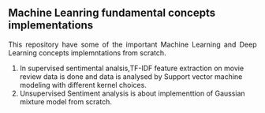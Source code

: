 






<h2>Machine Leanring fundamental concepts implementations</h2>
<p align="justify">
This repository have some of the important Machine Learning and Deep Learning concepts implemntations from scratch.
<ol>
<li>
    In supervised sentimental analsis,TF-IDF feature extraction on movie review data is done and data is analysed by Support vector machine modeling with different kernel choices.
</li>    
<li>
    Unsupervised Sentiment analysis is about implementtion of Gaussian mixture model  from scratch.
    
</li>    

</ol>

  
</p>





